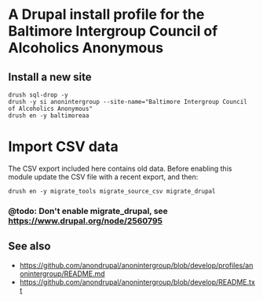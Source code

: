 # A Drupal install profile for the Baltimore Intergroup Council of Alcoholics Anonymous

## Install a new site

```
drush sql-drop -y
drush -y si anonintergroup --site-name="Baltimore Intergroup Council of Alcoholics Anonymous"
drush en -y baltimoreaa
```

# Import CSV data

The CSV export included here contains old data. Before enabling this
module update the CSV file with a recent export, and then:

```
drush en -y migrate_tools migrate_source_csv migrate_drupal
```

### @todo: Don't enable migrate_drupal, see https://www.drupal.org/node/2560795

## See also

* https://github.com/anondrupal/anonintergroup/blob/develop/profiles/anonintergroup/README.md 
* https://github.com/anondrupal/anonintergroup/blob/develop/README.txt
